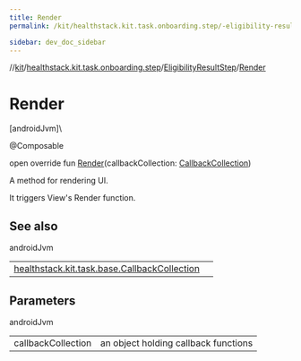 ```yaml
---
title: Render
permalink: /kit/healthstack.kit.task.onboarding.step/-eligibility-result-step/-render.html

sidebar: dev_doc_sidebar
---
```

//[kit](../../../index.html)/[healthstack.kit.task.onboarding.step](../index.html)/[EligibilityResultStep](index.html)/[Render](-render.html)



# Render



[androidJvm]\




@Composable



open override fun [Render](-render.html)(callbackCollection: [CallbackCollection](../../healthstack.kit.task.base/-callback-collection/index.html))



A method for rendering UI.



It triggers View's Render function.



## See also


androidJvm

| | |
|---|---|
| [healthstack.kit.task.base.CallbackCollection](../../healthstack.kit.task.base/-callback-collection/index.html) |  |



## Parameters


androidJvm

| | |
|---|---|
| callbackCollection | an object holding callback functions |




